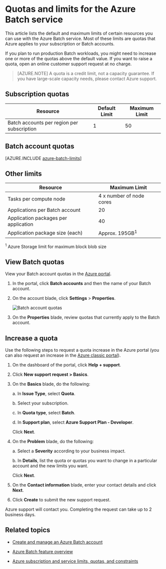 <properties
	pageTitle="Batch service quotas and limits | Microsoft Azure"
	description="Learn about quotas, limits, and constraints for using the Azure Batch service"
	services="batch"
	documentationCenter=""
	authors="dlepow"
	manager="timlt"
	editor=""/>

<tags
	ms.service="batch"
	ms.workload="big-compute"
	ms.tgt_pltfrm="na"
	ms.devlang="na"
	ms.topic="article"
	ms.date="03/11/2016"
	ms.author="danlep"/>

# Quotas and limits for the Azure Batch service

This article lists the default and maximum limits of certain resources you can use with the Azure Batch service. Most of these limits are quotas that Azure applies to your subscription or Batch accounts.

If you plan to run production Batch workloads, you might need to increase one or more of the quotas above the default value. If you want to raise a quota, open an online customer support request at no charge.

>[AZURE.NOTE] A quota is a credit limit, not a capacity guarantee. If you have large-scale capacity needs, please contact Azure support.

## Subscription quotas
Resource|Default Limit|Maximum Limit
---|---|---
Batch accounts per region per subscription|1|50

## Batch account quotas
[AZURE.INCLUDE [azure-batch-limits](../../includes/azure-batch-limits.md)]

## Other limits
Resource|Maximum Limit
---|---
Tasks per compute node                | 4 x number of node cores
Applications per Batch account        | 20
Application packages per application | 40
Application package size (each)       | Approx. 195GB<sup>1</sup>

<sup>1</sup> Azure Storage limit for maximum block blob size

## View Batch quotas

View your Batch account quotas in the [Azure portal](https://portal.azure.com).

1. In the portal, click **Batch accounts** and then the name of your Batch account.

2. On the account blade, click **Settings** > **Properties**.

	![Batch account quotas][account_quotas]

3. On the **Properties** blade, review quotas that currently apply to the Batch account.

## Increase a quota

Use the following steps to request a quota increase in the Azure portal (you can also request an increase in the [Azure classic portal](https://azure.microsoft.com/blog/2014/06/04/azure-limits-quotas-increase-requests/)).

1. On the dashboard of the portal, click **Help + support**.

2. Click **New support request > Basics**.

3. On the **Basics** blade, do the following:

	a. In **Issue Type**, select **Quota**.

	b. Select your subscription.

	c. In **Quota type**, select **Batch**.

	d. In **Support plan**, select **Azure Support Plan - Developer**.

	Click **Next**.

4. On the **Problem** blade, do the following:

	a. Select a **Severity** according to your business impact.

	b. In **Details**, list the quota or quotas you want to change in a particular account and the new limits you want.

	Click **Next**.

5. On the **Contact information** blade, enter your contact details and click **Next**.

6. Click **Create** to submit the new support request.

Azure support will contact you. Completing the request can take up to 2 business days.

## Related topics

* [Create and manage an Azure Batch account](batch-account-create-portal.md)

* [Azure Batch feature overview](batch-api-basics.md)

* [Azure subscription and service limits, quotas, and constraints](../azure-subscription-service-limits.md)

[account_quotas]: ./media/batch-quota-limit/accountquota_portal.PNG
